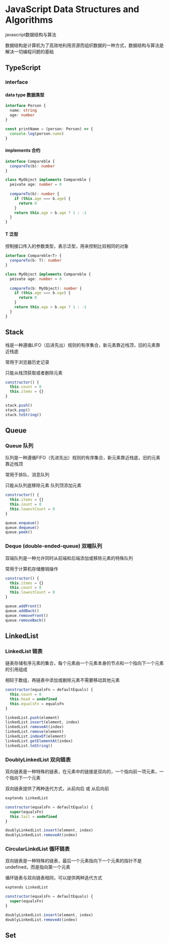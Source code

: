 # JavaScript Data Structures and Algorithms

javascript数据结构与算法

数据结构是计算机为了高效地利用资源而组织数据的一种方式，数据结构与算法是解决一切编程问题的基础



## TypeScript

### interface

#### data type 数据类型

```typescript
interface Person {
  name: string
  age: number
}

const printName = (person: Person) => {
  console.log(person.name)
}
```



#### implements 合约

```typescript
interface Compareble {
  conpareTo(b): number
}

class MyObject implements Compareble {
  peivate age: number = 0
  
  compareTo(b): number {
    if (this.age === b.age) {
      return 0
    }
    return this.age > b.age ? 1 : -1
  }
}
```



#### T 泛型

控制接口传入的参数类型，<T>表示泛型，用来控制比较相同的对象

```typescript
interface Compareble<T> {
  conpareTo(b: T): number
}

class MyObject implements Compareble {
  peivate age: number = 0
  
  compareTo(b: MyObject): number {
    if (this.age === b.age) {
      return 0
    }
    return this.age > b.age ? 1 : -1
  }
}
```



## Stack

栈是一种遵循LIFO（后进先出）规则的有序集合，新元素靠近栈顶，旧的元素靠近栈底

常用于浏览器历史记录

只能从栈顶获取或者删除元素

```javascript
constructor() {
  this.count = 0
  this.items = {}
}

stack.push()
stack.pop()
stack.toString()
```



## Queue

### Queue 队列

队列是一种遵循FIFO（先进先出）规则的有序集合，新元素靠近栈底，旧的元素靠近栈顶

常用于排队、消息队列

只能从队列底移除元素 队列顶添加元素

```javascript
constructor() {
  this.items = {}
  this.count = 0
  this.lowestCount = 0
}

queue.enqueue()
queue.dequeue()
queue.peek()
```



### Deque (double-ended-queue) 双端队列

双端队列是一种允许同时从前端和后端添加或移除元素的特殊队列

常用于计算机存储撤销操作

```javascript
constructor() {
  this.items = {}
  this.count = 0
  this.lowestCount = 0
}

queue.addFront()
queue.addBack()
queue.removeFront()
queue.removeBack()
```



## LinkedList

### LinkedList 链表

链表存储有序元素的集合，每个元素由一个元素本身的节点和一个指向下一个元素的引用组成

相较于数组，再链表中添加或删除元素不需要移动其他元素

```javascript
constructor(equalsFn = defaultEquals) {
  this.count = 0
  this.head = undefined
  this.equalsFn = equalsFn
}

linkedList.push(element)
linkedList.insert(element, index)
linkedList.removeAt(index)
linkedList.remove(element)
linkedList.indexOf(element)
linkedList.getElementAt(index)
linkedList.toString()
```



### DoublyLinkedList 双向链表

双向链表是一种特殊的链表，在元素中的链接是双向的，一个指向前一项元素，一个指向下一个元素

双向链表提供了两种迭代方式，从前向后 或 从后向前

```javascript
exptends LinkedList

constructor(equalsFn = defaultEquals) {
  super(equalsFn)
  this.tail = undefined
}

doublyLinkedList.insert(element, index)
doublyLinkedList.removeAt(index)
```



###  CircularLinkdList 循环链表

双向链表是一种特殊的链表，最后一个元素指向下一个元素的指针不是undefined，而是指向第一个元素

循环链表与双向链表相同，可以提供两种迭代方式

```javascript
exptends LinkedList

constructor(equalsFn = defaultEquals) {
  super(equalsFn)
}

doublyLinkedList.insert(element, index)
doublyLinkedList.removeAt(index)
```



## Set

